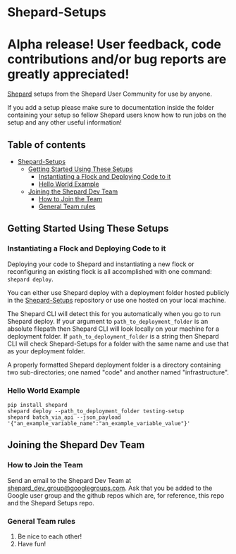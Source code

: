 # Shepard-Setups

# Alpha release! User feedback, code contributions and/or bug reports are greatly appreciated!

[Shepard](https://github.com/Jmevorach/New-Shepard) setups from the Shepard User Community for use by anyone.

If you add a setup please make sure to documentation inside the folder containing your setup so fellow Shepard users know how to run jobs on the setup and any other useful information! 

## Table of contents

- [Shepard-Setups](#shepard-setups)
  - [Getting Started Using These Setups](#getting-started-using-these-setups)
    - [Instantiating a Flock and Deploying Code to it](#instantiating-a-flock-and-deploying-code-to-it)
    - [Hello World Example](#hello-world-example)
  - [Joining the Shepard Dev Team](#joining-the-shepard-dev-team)
    - [How to Join the Team](#how-to-join-the-team)
    - [General Team rules](#general-team-rules)

## Getting Started Using These Setups 

### Instantiating a Flock and Deploying Code to it

Deploying your code to Shepard and instantiating a new flock or reconfiguring an existing flock is all accomplished with one command: ```shepard deploy```.

You can either use Shepard deploy with a deployment folder hosted publicly in the [Shepard-Setups](https://github.com/Jmevorach/Shepard-Setups) repository or use one hosted on your local machine.

The Shepard CLI will detect this for you automatically when you go to run Shepard deploy. If your argument to `path_to_deployment_folder` is an absolute filepath then Shepard CLI will look locally on your machine for a deployment folder. If `path_to_deployment_folder` is a string then Shepard CLI will check Shepard-Setups for a folder with the same name and use that as your deployment folder.

A properly formatted Shepard deployment folder is a directory containing two sub-directories; one named "code" and another named "infrastructure".

### Hello World Example
```
pip install shepard
shepard deploy --path_to_deployment_folder testing-setup
shepard batch_via_api --json_payload '{"an_example_variable_name":"an_example_variable_value"}'
```

## Joining the Shepard Dev Team

### How to Join the Team
Send an email to the Shepard Dev Team at shepard_dev_group@googlegroups.com. Ask that you be added to the Google user group and the github repos which are, for reference, this repo and the Shepard Setups repo. 

### General Team rules
1. Be nice to each other!
2. Have fun!